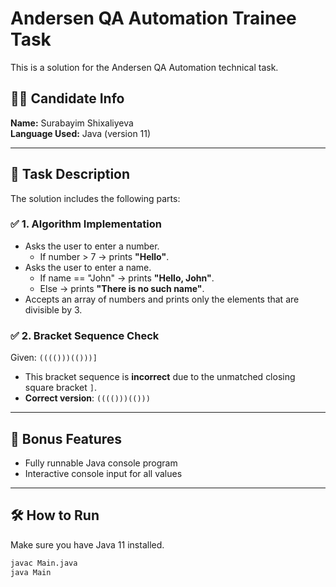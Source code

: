 # Andersen QA Automation Trainee Task

This is a solution for the Andersen QA Automation technical task.

## 👩‍💻 Candidate Info
**Name:** Surabayim Shixaliyeva  
**Language Used:** Java (version 11)

---

## 📌 Task Description

The solution includes the following parts:

### ✅ 1. Algorithm Implementation
- Asks the user to enter a number.
    - If number > 7 → prints **"Hello"**.
- Asks the user to enter a name.
    - If name == "John" → prints **"Hello, John"**.
    - Else → prints **"There is no such name"**.
- Accepts an array of numbers and prints only the elements that are divisible by 3.

### ✅ 2. Bracket Sequence Check
Given: `(((()))(()))]`
- This bracket sequence is **incorrect** due to the unmatched closing square bracket `]`.
- **Correct version**: `(((()))(()))`

---

## 🧪 Bonus Features
- Fully runnable Java console program
- Interactive console input for all values

---

## 🛠️ How to Run

Make sure you have Java 11 installed.

```bash
javac Main.java
java Main
